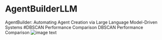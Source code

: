 # AgentBuilderLLM
AgentBuilder: Automating Agent Creation via Large Language Model-Driven Systems
#DBSCAN Performance Comparison
DBSCAN Performance Comparison
![image text](https://github.com/intelligent-environments-lab/CityLearn/blob/master/citylearn/assets/building-0-charge-0.png "DBSCAN Performance Comparison")


